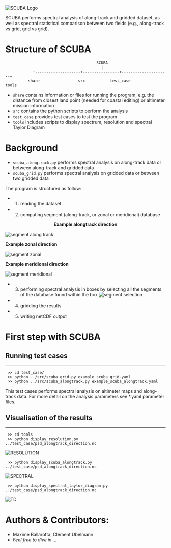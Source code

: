 
![SCUBA Logo](https://github.com/mballaro/scuba/blob/master/share/scuba_files/logo.png)

SCUBA performs spectral analysis of along-track and gridded dataset, as well as spectral statistical comparison between two fields (e.g., along-track vs grid, grid vs grid).

# Structure of SCUBA
```
                                        SCUBA
                                          |
            +--------------------+----------------+---------------------+
          share                 src           test_case                tools
```
* `share` contains information or files for running the program, e.g. the distance from closest land point (needed for coastal editing) or altimeter mission information
* `src` contains the python scripts to perform the analysis
* `test_case` provides test cases to test the program
* `tools` includes scripts to display spectrum, resolution and spectral Taylor Diagram 

# Background 

* `scuba_alongtrack.py` performs spectral analysis on along-track data or between along-track and gridded data
* `scuba_grid.py` performs spectral analysis on gridded data or between two gridded data

The program is structured as follow:
* 1) reading the dataset

* 2) computing segment (along-track, or zonal or meridional) database

<p align="center">
<b>Example alongtrack direction</b>

![segment along track](https://github.com/mballaro/scuba/blob/master/share/scuba_files/example_segment_alongtrack_direction.gif)

<b>Example zonal direction</b>

![segment zonal](https://github.com/mballaro/scuba/blob/master/share/scuba_files/example_segment_x_direction.gif)

 <b>Example meridional direction</b>

![segment meridional](https://github.com/mballaro/scuba/blob/master/share/scuba_files/example_segment_y_direction.gif)
</p>

* 3) performing spectral analysis in boxes by selecting all the segments of the database found within the box
![segment selection](https://github.com/mballaro/scuba/blob/master/share/scuba_files/example_selection.gif)


* 4) gridding the results

* 5) writing netCDF output

# First step with SCUBA
## Running test cases
---
     >> cd test_case/
     >> python ../src/scuba_grid.py example_scuba_grid.yaml
	 >> python ../src/scuba_alongtrack.py example_scuba_alongtrack.yaml

This test cases performs spectral analysis on altimeter maps and along-track data. For more detail on the analysis parameters see *.yaml parameter files.

## Visualisation of the results
---
     >> cd tools
     >> python display_resolution.py ../test_case/psd_alongtrack_direction.nc

![RESOLUTION](https://github.com/mballaro/scuba/blob/master/share/scuba_files/resolution.png)

     >> python display_scuba_alongtrack.py ../test_case/psd_alongtrack_direction.nc
     
![SPECTRAL](https://github.com/mballaro/scuba/blob/master/share/scuba_files/spectrum.png)

     >> python display_spectral_taylor_diagram.py ../test_case/psd_alongtrack_direction.nc

![TD](https://github.com/mballaro/scuba/blob/master/share/scuba_files/spectral_taylor_diagram.png)

# Authors & Contributors:
* Maxime Ballarotta, Clément Ubelmann
* _Feel free to dive in ..._

